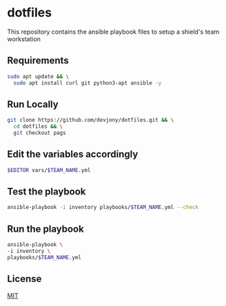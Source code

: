 # dotfiles
This repository contains the ansible playbook files to setup a shield's team workstation 

## Requirements
```bash
sudo apt update && \
  sudo apt install curl git python3-apt ansible -y
```

## Run Locally
```bash
git clone https://github.com/devjony/dotfiles.git && \
  cd dotfiles && \
  git checkout pags
```

## Edit the variables accordingly
```bash
$EDITOR vars/$TEAM_NAME.yml
```

## Test the playbook
```bash
ansible-playbook -i inventory playbooks/$TEAM_NAME.yml --check
```

## Run the playbook
```bash
ansible-playbook \
-i inventory \ 
playbooks/$TEAM_NAME.yml
```

## License
[MIT](https://choosealicense.com/licenses/mit/)